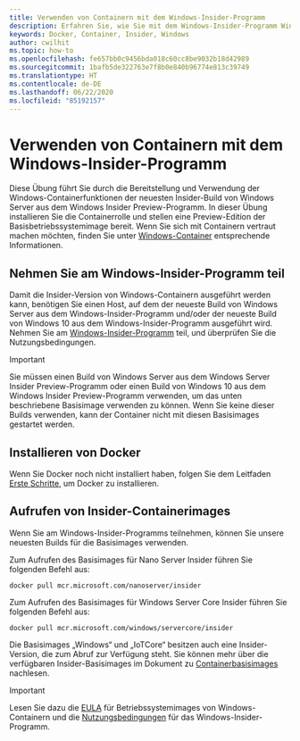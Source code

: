 ```yaml
---
title: Verwenden von Containern mit dem Windows-Insider-Programm
description: Erfahren Sie, wie Sie mit dem Windows-Insider-Programm Windows-Container verwenden können.
keywords: Docker, Container, Insider, Windows
author: cwilhit
ms.topic: how-to
ms.openlocfilehash: fe657bb0c9456bda018c60cc8be9032b18d42989
ms.sourcegitcommit: 1bafb5de322763e7f8b0e840b96774e813c39749
ms.translationtype: HT
ms.contentlocale: de-DE
ms.lasthandoff: 06/22/2020
ms.locfileid: "85192157"
---
```

# <a name="use-containers-with-the-windows-insider-program"></a>Verwenden von Containern mit dem Windows-Insider-Programm

Diese Übung führt Sie durch die Bereitstellung und Verwendung der Windows-Containerfunktionen der neuesten Insider-Build von Windows Server aus dem Windows Insider Preview-Programm. In dieser Übung installieren Sie die Containerrolle und stellen eine Preview-Edition der Basisbetriebssystemimage bereit. Wenn Sie sich mit Containern vertraut machen möchten, finden Sie unter [Windows-Container](../about/index.md) entsprechende Informationen.

## <a name="join-the-windows-insider-program"></a>Nehmen Sie am Windows-Insider-Programm teil

Damit die Insider-Version von Windows-Containern ausgeführt werden kann, benötigen Sie einen Host, auf dem der neueste Build von Windows Server aus dem Windows-Insider-Programm und/oder der neueste Build von Windows 10 aus dem Windows-Insider-Programm ausgeführt wird. Nehmen Sie am [Windows-Insider-Programm](https://insider.windows.com/GettingStarted) teil, und überprüfen Sie die Nutzungsbedingungen.

> [!IMPORTANT]
> Sie müssen einen Build von Windows Server aus dem Windows Server Insider Preview-Programm oder einen Build von Windows 10 aus dem Windows Insider Preview-Programm verwenden, um das unten beschriebene Basisimage verwenden zu können. Wenn Sie keine dieser Builds verwenden, kann der Container nicht mit diesen Basisimages gestartet werden.

## <a name="install-docker"></a>Installieren von Docker

Wenn Sie Docker noch nicht installiert haben, folgen Sie dem Leitfaden [Erste Schritte](../quick-start/set-up-environment.md), um Docker zu installieren.

## <a name="pull-an-insider-container-image"></a>Aufrufen von Insider-Containerimages

Wenn Sie am Windows-Insider-Programms teilnehmen, können Sie unsere neuesten Builds für die Basisimages verwenden.

Zum Aufrufen des Basisimages für Nano Server Insider führen Sie folgenden Befehl aus:

```console
docker pull mcr.microsoft.com/nanoserver/insider
```

Zum Aufrufen des Basisimages für Windows Server Core Insider führen Sie folgenden Befehl aus:

```console
docker pull mcr.microsoft.com/windows/servercore/insider
```

Die Basisimages „Windows“ und „IoTCore“ besitzen auch eine Insider-Version, die zum Abruf zur Verfügung steht. Sie können mehr über die verfügbaren Insider-Basisimages im Dokument zu [Containerbasisimages](../manage-containers/container-base-images.md) nachlesen.

> [!IMPORTANT]
> Lesen Sie dazu die [EULA](../images-eula.md ) für Betriebssystemimages von Windows-Containern und die [Nutzungsbedingungen](https://www.microsoft.com/software-download/windowsinsiderpreviewserver) für das Windows-Insider-Programm.
